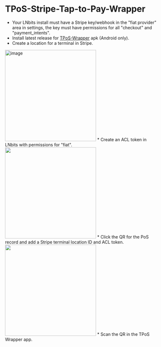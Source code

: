 # TPoS-Stripe-Tap-to-Pay-Wrapper

* Your LNbits install must have a Stripe key/webhook in the "fiat provider" area in settings, the key must have permissions for all "checkout" and "payment_intents".<br />
* Install latest release for <a href="https://github.com/lnbits/TPoS-Stripe-Tap-to-Pay-Wrapper">TPoS-Wrapper</a> apk (Android only).<br />
* Create a location for a terminal in Stripe.<br />
<img width="300" alt="image" src="https://github.com/user-attachments/assets/0b3301d7-9ad5-4101-96ec-e899e2de28e8" />
* Create an ACL token in LNbits with permissions for "fiat". <br />
<img width="300" src="https://github.com/user-attachments/assets/ff07350e-8a3f-498e-aaef-40776442a9aa" />
* Click the QR for the PoS record and add a Stripe terminal location ID and ACL token. <br />
<img width="300" src="https://github.com/user-attachments/assets/bdad19d0-4853-4008-8ce8-585051958ac6" />
* Scan the QR in the TPoS Wrapper app.<br/>
